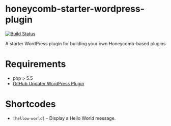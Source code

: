 # honeycomb-starter-wordpress-plugin
[![Build Status](https://travis-ci.org/gios-asu/honeycomb-starter-wordpress-plugin.svg?branch=develop)](https://travis-ci.org/gios-asu/honeycomb-starter-wordpress-plugin)

A starter WordPress plugin for building your own Honeycomb-based plugins

# Requirements
* php > 5.5
* [GitHub Updater WordPress Plugin](https://github.com/afragen/github-updater)


# Shortcodes

* `[hellow-world]` - Display a Hello World message.

